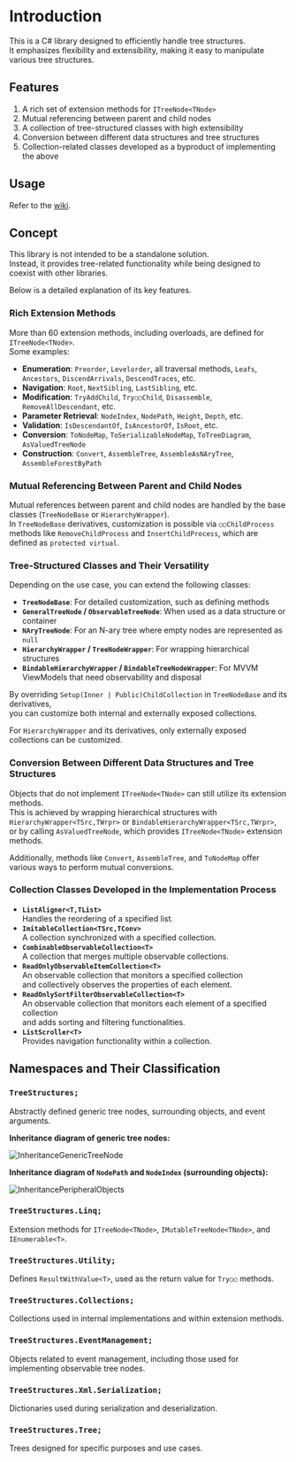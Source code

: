 # Introduction
This is a C# library designed to efficiently handle tree structures.  
It emphasizes flexibility and extensibility, making it easy to manipulate various tree structures.

## Features
1. A rich set of extension methods for `ITreeNode<TNode>`
2. Mutual referencing between parent and child nodes
3. A collection of tree-structured classes with high extensibility
4. Conversion between different data structures and tree structures
5. Collection-related classes developed as a byproduct of implementing the above

## Usage
Refer to the [wiki](https://github.com/Houzkin/TreeStructures/wiki/).

## Concept
This library is not intended to be a standalone solution.  
Instead, it provides tree-related functionality while being designed to coexist with other libraries.

Below is a detailed explanation of its key features.

### Rich Extension Methods
More than 60 extension methods, including overloads, are defined for `ITreeNode<TNode>`.  
Some examples:

- **Enumeration**: `Preorder`, `Levelorder`, all traversal methods, `Leafs`, `Ancestors`, `DiscendArrivals`, `DescendTraces`, etc.
- **Navigation**: `Root`, `NextSibling`, `LastSibling`, etc.
- **Modification**: `TryAddChild`, `Try○○Child`, `Disassemble`, `RemoveAllDescendant`, etc.
- **Parameter Retrieval**: `NodeIndex`, `NodePath`, `Height`, `Depth`, etc.
- **Validation**: `IsDescendantOf`, `IsAncestorOf`, `IsRoot`, etc.
- **Conversion**: `ToNodeMap`, `ToSerializableNodeMap`, `ToTreeDiagram`, `AsValuedTreeNode`
- **Construction**: `Convert`, `AssembleTree`, `AssembleAsNAryTree`, `AssembleForestByPath`

### Mutual Referencing Between Parent and Child Nodes
Mutual references between parent and child nodes are handled by the base classes (`TreeNodeBase` or `HierarchyWrapper`).  
In `TreeNodeBase` derivatives, customization is possible via `○○ChildProcess` methods like `RemoveChildProcess` and `InsertChildProcess`, which are defined as `protected virtual`.

### Tree-Structured Classes and Their Versatility
Depending on the use case, you can extend the following classes:

- **`TreeNodeBase`**: For detailed customization, such as defining methods
- **`GeneralTreeNode` / `ObservableTreeNode`**: When used as a data structure or container
- **`NAryTreeNode`**: For an N-ary tree where empty nodes are represented as `null`
- **`HierarchyWrapper` / `TreeNodeWrapper`**: For wrapping hierarchical structures
- **`BindableHierarchyWrapper` / `BindableTreeNodeWrapper`**: For MVVM ViewModels that need observability and disposal

By overriding `Setup(Inner | Public)ChildCollection` in `TreeNodeBase` and its derivatives,  
you can customize both internal and externally exposed collections.

For `HierarchyWrapper` and its derivatives, only externally exposed collections can be customized.

### Conversion Between Different Data Structures and Tree Structures
Objects that do not implement `ITreeNode<TNode>` can still utilize its extension methods.  
This is achieved by wrapping hierarchical structures with `HierarchyWrapper<TSrc,TWrpr>` or `BindableHierarchyWrapper<TSrc,TWrpr>`,  
or by calling `AsValuedTreeNode`, which provides `ITreeNode<TNode>` extension methods.  

Additionally, methods like `Convert`, `AssembleTree`, and `ToNodeMap` offer various ways to perform mutual conversions.

### Collection Classes Developed in the Implementation Process
- **`ListAligner<T,TList>`**  
  Handles the reordering of a specified list.
- **`ImitableCollection<TSrc,TConv>`**  
  A collection synchronized with a specified collection.
- **`CombinableObservableCollection<T>`**  
  A collection that merges multiple observable collections.
- **`ReadOnlyObservableItemCollection<T>`**  
  An observable collection that monitors a specified collection  
  and collectively observes the properties of each element.
- **`ReadOnlySortFilterObservableCollection<T>`**  
  An observable collection that monitors each element of a specified collection  
  and adds sorting and filtering functionalities.
- **`ListScroller<T>`**  
  Provides navigation functionality within a collection.

## Namespaces and Their Classification

### `TreeStructures;`
  Abstractly defined generic tree nodes, surrounding objects, and event arguments.

  **Inheritance diagram of generic tree nodes:**
  
  ![InheritanceGenericTreeNode](images/InheritanceGenericTreeNode.png)

  **Inheritance diagram of `NodePath` and `NodeIndex` (surrounding objects):**
  
  ![InheritancePeripheralObjects](images/InheritancePeripheralObjects.png)

### `TreeStructures.Linq;`
  Extension methods for `ITreeNode<TNode>`, `IMutableTreeNode<TNode>`, and `IEnumerable<T>`.

### `TreeStructures.Utility;`
  Defines `ResultWithValue<T>`, used as the return value for `Try○○` methods.

### `TreeStructures.Collections;`
  Collections used in internal implementations and within extension methods.

### `TreeStructures.EventManagement;`
  Objects related to event management, including those used for implementing observable tree nodes.

### `TreeStructures.Xml.Serialization;`
  Dictionaries used during serialization and deserialization.

### `TreeStructures.Tree;`
  Trees designed for specific purposes and use cases.

